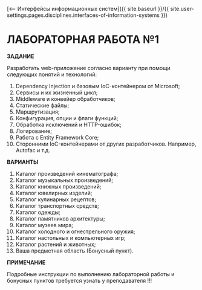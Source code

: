 [⟵ Интерфейсы информационных систем]({{ site.baseurl }}/{{ site.user-settings.pages.disciplines.interfaces-of-information-systems }})

# ЛАБОРАТОРНАЯ РАБОТА №1

**ЗАДАНИЕ**

Разработать web-приложение согласно варианту при помощи следующих понятий и технологий:
1.	Dependency Injection и базовым IoC-контейнером от Microsoft;
2.	Сервисы и их жизненный цикл;
3.	Middleware и конвейер обработчиков;
4.	Статические файлы;
5.	Маршрутизация;
6.	Конфигурация, опции и флаги функций; 
7.	Обработка исключений и HTTP-ошибок;
8.	Логирование;
9.	Работа с Entity Framework Core;
10.	Сторонними IoC-контейнерами от других разработчиков. Например, Autofac и т.д.

**ВАРИАНТЫ**

1.	Каталог произведений кинематографа;
2.	Каталог музыкальных произведений;
3.	Каталог книжных произведений;
4.	Каталог ювелирных изделий;
5.	Каталог кулинарных рецептов;
6.	Каталог транспортных средств;
7.	Каталог одежды;
8.	Каталог памятников архитектуры;
9.	Каталог музеев мира;
10.	Каталог холодного и огнестрельного оружия;
11.	Каталог настольных и компьютерных игр;
12.	Каталог растений и животных;
13.	Ваша предметная область (Бонусный пункт).

**ПРИМЕЧАНИЕ**

Подробные инструкции по выполнению лабораторной работы и бонусных пунктов требуется узнать у преподавателя !!!
